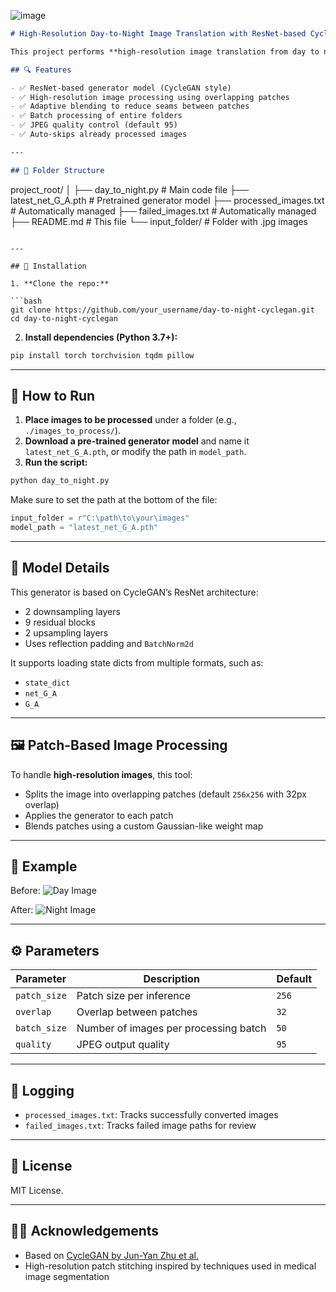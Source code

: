
![image](https://github.com/user-attachments/assets/f53a7bf8-4652-4714-8874-e327aadbb534)


```markdown
# High-Resolution Day-to-Night Image Translation with ResNet-based CycleGAN

This project performs **high-resolution image translation from day to night** using a ResNet-based generator, as originally proposed in [CycleGAN](https://arxiv.org/abs/1703.10593). It processes large images in patches to preserve detail and enables high-quality conversion without reducing resolution.

## 🔍 Features

- ✅ ResNet-based generator model (CycleGAN style)
- ✅ High-resolution image processing using overlapping patches
- ✅ Adaptive blending to reduce seams between patches
- ✅ Batch processing of entire folders
- ✅ JPEG quality control (default 95)
- ✅ Auto-skips already processed images

---

## 📁 Folder Structure

```

project\_root/
│
├── day\_to\_night.py            # Main code file
├── latest\_net\_G\_A.pth         # Pretrained generator model
├── processed\_images.txt       # Automatically managed
├── failed\_images.txt          # Automatically managed
├── README.md                  # This file
└── input\_folder/              # Folder with .jpg images

````

---

## 🔧 Installation

1. **Clone the repo:**

```bash
git clone https://github.com/your_username/day-to-night-cyclegan.git
cd day-to-night-cyclegan
````

2. **Install dependencies (Python 3.7+):**

```bash
pip install torch torchvision tqdm pillow
```

---

## 🚀 How to Run

1. **Place images to be processed** under a folder (e.g., `./images_to_process/`).
2. **Download a pre-trained generator model** and name it `latest_net_G_A.pth`, or modify the path in `model_path`.
3. **Run the script:**

```bash
python day_to_night.py
```

Make sure to set the path at the bottom of the file:

```python
input_folder = r"C:\path\to\your\images"
model_path = "latest_net_G_A.pth"
```

---

## 🧠 Model Details

This generator is based on CycleGAN’s ResNet architecture:

* 2 downsampling layers
* 9 residual blocks
* 2 upsampling layers
* Uses reflection padding and `BatchNorm2d`

It supports loading state dicts from multiple formats, such as:

* `state_dict`
* `net_G_A`
* `G_A`

---

## 🖼️ Patch-Based Image Processing

To handle **high-resolution images**, this tool:

* Splits the image into overlapping patches (default `256x256` with 32px overlap)
* Applies the generator to each patch
* Blends patches using a custom Gaussian-like weight map

---

## 📌 Example

Before:
![Day Image](https://via.placeholder.com/256x256.png?text=Day)

After:
![Night Image](https://via.placeholder.com/256x256.png?text=Night)

---

## ⚙️ Parameters

| Parameter    | Description                           | Default |
| ------------ | ------------------------------------- | ------- |
| `patch_size` | Patch size per inference              | `256`   |
| `overlap`    | Overlap between patches               | `32`    |
| `batch_size` | Number of images per processing batch | `50`    |
| `quality`    | JPEG output quality                   | `95`    |

---

## 📄 Logging

* `processed_images.txt`: Tracks successfully converted images
* `failed_images.txt`: Tracks failed image paths for review

---

## 📜 License

MIT License.

---

## 🙋‍♀️ Acknowledgements

* Based on [CycleGAN by Jun-Yan Zhu et al.](https://github.com/junyanz/pytorch-CycleGAN-and-pix2pix)
* High-resolution patch stitching inspired by techniques used in medical image segmentation

```


